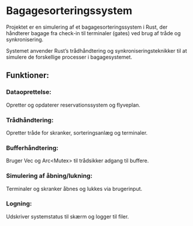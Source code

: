 # Bagagesorteringssystem
Projektet er en simulering af et bagagesorteringssystem i Rust, der håndterer bagage fra check-in til terminaler (gates) ved brug af tråde og synkronisering.

Systemet anvender Rust’s trådhåndtering og synkroniseringsteknikker til at simulere de forskellige processer i bagagesystemet.
## Funktioner:

### Dataoprettelse:
Opretter og opdaterer reservationssystem og flyveplan.
### Trådhåndtering:
Opretter tråde for skranker, sorteringsanlæg og terminaler.
### Bufferhåndtering:
Bruger Vec<T> og Arc<Mutex<T>> til trådsikker adgang til buffere.
### Simulering af åbning/lukning:
Terminaler og skranker åbnes og lukkes via brugerinput.
### Logning:
Udskriver systemstatus til skærm og logger til filer.
